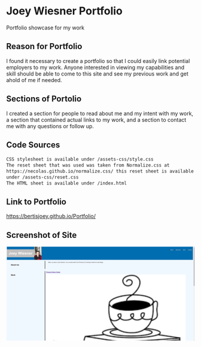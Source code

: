 # Joey Wiesner Portfolio
Portfolio showcase for my work

## Reason for Portfolio
I found it necessary to create a portfolio so that I could easily link potential employers to my work. Anyone interested in viewing my capabilities and skill should be able to come to this site and see my previous work and get ahold of me if needed.

## Sections of Portolio
I created a section for people to read about me and my intent with my work, a section that contained actual links to my work, and a section to contact me with any questions or follow up.

## Code Sources
```
CSS stylesheet is available under /assets-css/style.css
The reset sheet that was used was taken from Normalize.css at https://necolas.github.io/normalize.css/ this reset sheet is available under /assets-css/reset.css 
The HTML sheet is available under /index.html

```
## Link to Portfolio
https://bertisjoey.github.io/Portfolio/

## Screenshot of Site
![screenshot of portfolio](./assets/Screenshot-of-portfolio.png)
